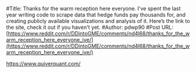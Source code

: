 #Title: Thanks for the warm reception here everyone. I've spent the last year writing code to scrape data that hedge funds pay thousands for, and creating publicly available visualizations and analysis of it. Here’s the link to the site, check it out if you haven't yet.
#Author: pdwp90
#Post URL: [https://www.reddit.com/r/DDintoGME/comments/nd4l68/thanks_for_the_warm_reception_here_everyone_ive/](https://www.reddit.com/r/DDintoGME/comments/nd4l68/thanks_for_the_warm_reception_here_everyone_ive/)


https://www.quiverquant.com/